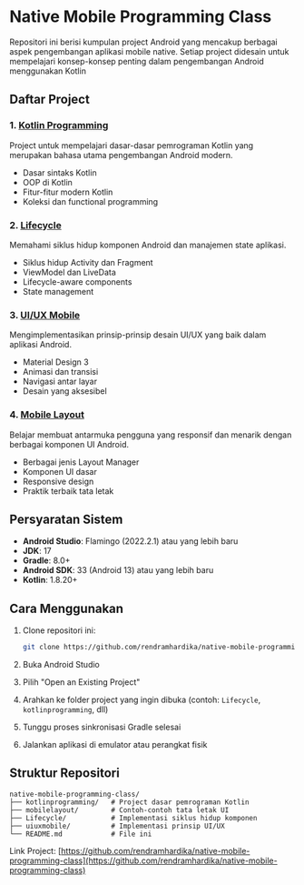 # Native Mobile Programming Class

Repositori ini berisi kumpulan project Android yang mencakup berbagai aspek pengembangan aplikasi mobile native. Setiap project didesain untuk mempelajari konsep-konsep penting dalam pengembangan Android menggunakan Kotlin

## Daftar Project

### 1. [Kotlin Programming](/kotlinprogramming/)
Project untuk mempelajari dasar-dasar pemrograman Kotlin yang merupakan bahasa utama pengembangan Android modern.
- Dasar sintaks Kotlin
- OOP di Kotlin
- Fitur-fitur modern Kotlin
- Koleksi dan functional programming

### 2. [Lifecycle](/Lifecycle/)
Memahami siklus hidup komponen Android dan manajemen state aplikasi.
- Siklus hidup Activity dan Fragment
- ViewModel dan LiveData
- Lifecycle-aware components
- State management

### 3. [UI/UX Mobile](/uiuxmobile/)
Mengimplementasikan prinsip-prinsip desain UI/UX yang baik dalam aplikasi Android.
- Material Design 3
- Animasi dan transisi
- Navigasi antar layar
- Desain yang aksesibel

### 4. [Mobile Layout](/mobilelayout/)
Belajar membuat antarmuka pengguna yang responsif dan menarik dengan berbagai komponen UI Android.
- Berbagai jenis Layout Manager
- Komponen UI dasar
- Responsive design
- Praktik terbaik tata letak


## Persyaratan Sistem

- **Android Studio**: Flamingo (2022.2.1) atau yang lebih baru
- **JDK**: 17
- **Gradle**: 8.0+
- **Android SDK**: 33 (Android 13) atau yang lebih baru
- **Kotlin**: 1.8.20+

## Cara Menggunakan

1. Clone repositori ini:
   ```bash
   git clone https://github.com/rendramhardika/native-mobile-programming-class.git
   ```

2. Buka Android Studio
3. Pilih "Open an Existing Project"
4. Arahkan ke folder project yang ingin dibuka (contoh: `Lifecycle`, `kotlinprogramming`, dll)
5. Tunggu proses sinkronisasi Gradle selesai
6. Jalankan aplikasi di emulator atau perangkat fisik

## Struktur Repositori

```
native-mobile-programming-class/
├── kotlinprogramming/   # Project dasar pemrograman Kotlin
├── mobilelayout/        # Contoh-contoh tata letak UI
├── Lifecycle/           # Implementasi siklus hidup komponen
├── uiuxmobile/          # Implementasi prinsip UI/UX
└── README.md            # File ini
```


Link Project: [https://github.com/rendramhardika/native-mobile-programming-class](https://github.com/rendramhardika/native-mobile-programming-class)